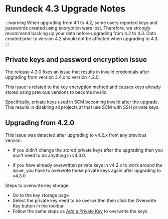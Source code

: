 # Rundeck 4.3 Upgrade Notes

:::warning
When upgrading from 4.1 to 4.2, some users reported keys and passwords created using encryption were lost. Therefore, we strongly recommend backing up your data before upgrading from 4.2 to 4.3. Data created prior to version 4.2 should not be affected when upgrading to 4.3.
:::

## Private keys and password encryption issue

The release 4.3.0 fixes an issue that results in invalid credentials after upgrading from version 3.4.x to version 4.2.0.

This issue is related to the key encryption method and causes keys already stored using previous versions to become invalid.

Specifically, private keys used in SCM becoming invalid after the upgrade. This results in disabling all projects at that use SCM with SSH private keys.

## Upgrading from 4.2.0

This issue was detected after upgrading to v4.2.x from any previous version.

- If you didn't change the stored private keys after the upgrading then you don't need to do anything in v4.3.0.

- If you have already overwritten private keys in v4.2.x to work around the issue, you have to overwrite those private keys again after upgrading to v4.3.0 

Steps to overwrite key storage:

- Go to the key storage page
- Select the private key need to be overwritten then click the Overwrite Key button in the toolbar
- Follow the same steps as [Add a Private Key](/manual/system-configs.html#key-storage) to overwrite the keys